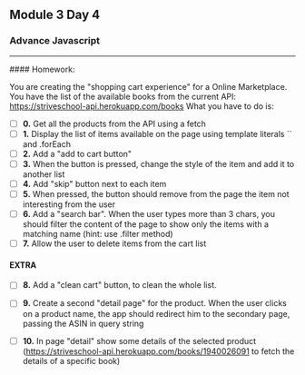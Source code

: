 ## Module 3 Day 4

### Advance Javascript

<hr/>
#### Homework:

You are creating the "shopping cart experience" for a Online Marketplace.
You have the list of the available books from the current API:
https://striveschool-api.herokuapp.com/books
What you have to do is:

- [ ] **0.**
      Get all the products from the API using a fetch
- [ ] **1.**
      Display the list of items available on the page using template literals `` and .forEach
- [ ] **2.**
      Add a "add to cart button"
- [ ] **3.**
      When the button is pressed, change the style of the item and add it to another list
- [ ] **4.**
      Add "skip" button next to each item
- [ ] **5.**
      When pressed, the button should remove from the page the item not interesting from the user
- [ ] **6.**
      Add a "search bar". When the user types more than 3 chars, you should filter the content of the page to show only the items with a matching name (hint: use .filter method)
- [ ] **7.**
      Allow the user to delete items from the cart list

#### EXTRA

- [ ] **8.**
      Add a "clean cart" button, to clean the whole list.

- [ ] **9.**
      Create a second "detail page" for the product. When the user clicks on a product name, the app should redirect him to the secondary page, passing the ASIN in query string

- [ ] **10.**
      In page "detail" show some details of the selected product (https://striveschool-api.herokuapp.com/books/1940026091 to fetch the details of a specific book)
